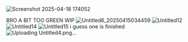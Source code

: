 ![Screenshot 2025-04-18 174052](https://github.com/user-attachments/assets/82f33c37-127f-425d-a8b8-44f1f450c291)

BRO A BIT TOO GREEN
                                                                                                                                                                                                                                                                                                                                                       WIP                                                                                                                                                                       ![Untitled6_20250415034459](https://github.com/user-attachments/assets/448c2e69-3403-486b-9be0-fa9429bc9379)
![Untitled12](https://github.com/user-attachments/assets/2c57379d-ca58-416f-8ddc-2fdca57f853f)
![Untitled14](https://github.com/user-attachments/assets/9c7e5b25-5590-4f3e-a960-649baa122305)
![Untitled15](https://github.com/user-attachments/assets/86e2ecdf-031e-48d5-810e-628491713d05)
i guess one is finished                                                                                                                                                     ![Uploading Untitled4.png…]()
